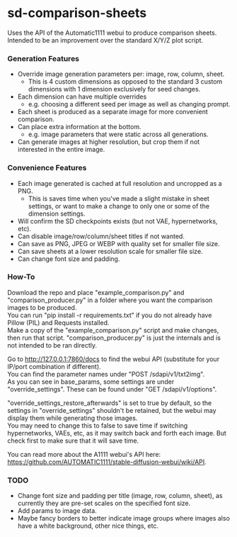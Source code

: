 # sd-comparison-sheets
Uses the API of the Automatic1111 webui to produce comparison sheets.\
Intended to be an improvement over the standard X/Y/Z plot script.

### Generation Features
* Override image generation parameters per: image, row, column, sheet.
  * This is 4 custom dimensions as opposed to the standard 3 custom dimensions with 1 dimension exclusively for seed changes.
* Each dimension can have multiple overrides
  * e.g. choosing a different seed per image as well as changing prompt.
* Each sheet is produced as a separate image for more convenient comparison.
* Can place extra information at the bottom.
  * e.g. image parameters that were static across all generations.
* Can generate images at higher resolution, but crop them if not interested in the entire image.
  
### Convenience Features
* Each image generated is cached at full resolution and uncropped as a PNG.
  * This is saves time when you've made a slight mistake in sheet settings, or want to make a change to only one or some of the dimension settings.
* Will confirm the SD checkpoints exists (but not VAE, hypernetworks, etc). 
* Can disable image/row/column/sheet titles if not wanted.
* Can save as PNG, JPEG or WEBP with quality set for smaller file size.
* Can save sheets at a lower resolution scale for smaller file size.
* Can change font size and padding.

### How-To
Download the repo and place "example_comparison.py" and "comparison_producer.py" in a folder where you want the comparison images to be produced.\
You can run "pip install -r requirements.txt" if you do not already have Pillow (PIL) and Requests installed.\
Make a copy of the "example_comparison.py" script and make changes, then run that script. "comparison_producer.py" is just the internals and is not intended to be ran directly.

Go to http://127.0.0.1:7860/docs to find the webui API (substitute for your IP/port combination if different).\
You can find the parameter names under "POST /sdapi/v1/txt2img".\
As you can see in base_params, some settings are under "override_settings". These can be found under "GET /sdapi/v1/options".

"override_settings_restore_afterwards" is set to true by default, so the settings in "override_settings" shouldn't be retained, but the webui may display them while generating those images.\
You may need to change this to false to save time if switching hypernetworks, VAEs, etc, as it may switch back and forth each image. But check first to make sure that it will save time.

You can read more about the A1111 webui's API here: https://github.com/AUTOMATIC1111/stable-diffusion-webui/wiki/API.

### TODO
* Change font size and padding per title (image, row, column, sheet), as currently they are pre-set scales on the specified font size.
* Add params to image data. 
* Maybe fancy borders to better indicate image groups where images also have a white background, other nice things, etc.
